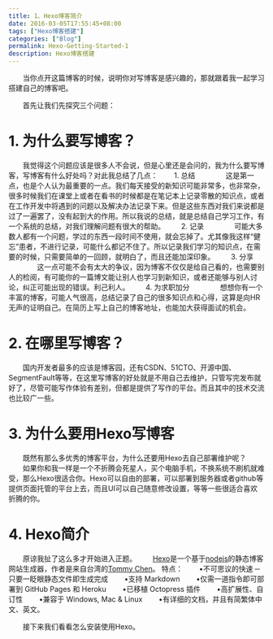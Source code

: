 ```yaml
---
title: 1、Hexo博客简介
date: 2016-03-05T17:55:45+08:00
tags: ["Hexo博客搭建"]
categories: ["Blog"]
permalink: Hexo-Getting-Started-1
description: Hexo博客搭建
---
```

　　当你点开这篇博客的时候，说明你对写博客是感兴趣的，那就跟着我一起学习搭建自己的博客吧。

　　首先让我们先探究三个问题：

# 1. 为什么要写博客？

　　我觉得这个问题应该是很多人不会说，但是心里还是会问的，我为什么要写博客，写博客有什么好处吗？对此我总结了几点：
　　1. 总结
　　　　这是第一点，也是个人认为最重要的一点。我们每天接受的新知识可能非常多，也非常杂，很多时候我们在课堂上或者在看书的时候都是在笔记本上记录零散的知识点，或者在工作开发中将遇到的问题以及解决办法记录下来。但是这些东西对我们来说都是过了一遍罢了，没有起到大的作用。所以我说的总结，就是总结自己学习工作，有一个系统的总结，对我们理解问题有很大的帮助。<!--more-->
　　2. 记录
　　　　可能大多数人都有一个问题，学过的东西一段时间不使用，就会忘掉了。尤其像我这样“健忘”患者，不进行记录，可能什么都记不住了。所以记录我们学习的知识点，在需要的时候，只需要简单的一回顾，就明白了，而且还能加深印象。
　　3. 分享
　　　　这一点可能不会有太大的争议，因为博客不仅仅是给自己看的，也需要别人的检阅，有可能你的一篇博文能让别人也学习到新知识，或者还能够与别人讨论，纠正可能出现的错误。利己利人。
　　4. 为求职加分
　　　　想想你有一个丰富的博客，可能人气很高，总结记录了自己的很多知识点和心得，这算是向HR无声的证明自己。在简历上写上自己的博客地址，也能加大获得面试的机会。

# 2. 在哪里写博客？

　　国内开发者最多的应该是博客园，还有CSDN、51CTO、开源中国、SegmentFault等等，在这里写博客的好处就是不用自己去维护，只管写完发布就好了，尽管可能写作体验有差别，但都是提供了写作的平台。而且其中的技术交流也比较广一些。

# 3. 为什么要用Hexo写博客

　　既然有那么多优秀的博客平台，为什么还要用Hexo去自己部署维护呢？
　　如果你和我一样是一个不折腾会死星人，买个电脑手机，不换系统不刷机就难受，那么Hexo很适合你。Hexo可以自由的部署，可以部署到服务器或者github等提供页面托管的平台上去，而且UI可以自己随意修改设置，等等一些很适合喜欢折腾的你。

# 4. Hexo简介

　　原谅我扯了这么多才开始进入正题。
　　[Hexo](http://hexo.io/)是一个基于[nodejs](http://nodejs.cn/)的静态博客网站生成器，作者是来自台湾的[Tommy Chen](https://github.com/tommy351)。
特点：
　　•不可思议的快速 ─ 只要一眨眼静态文件即生成完成
　　•支持 Markdown
　　•仅需一道指令即可部署到 GitHub Pages 和 Heroku
　　•已移植 Octopress 插件
　　•高扩展性、自订性
　　•兼容于 Windows, Mac & Linux
　　•有详细的文档，并且有简繁体中文、英文。

　　接下来我们看看怎么安装使用Hexo。
